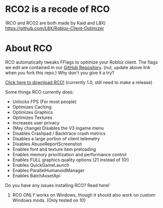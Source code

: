# RCO2 is a recode of RCO

(RCO and RCO2 are both made by Kaid and L8X)
https://github.com/L8X/Roblox-Client-Optimizer
# About RCO

RCO automatically tweaks FFlags to optimize your Roblox client.
The flags we edit are contained in our [GitHub Repository](https://github.com/Kaiddd/RobloxClientOptimizer2/blob/main/ClientAppSettings.json).
(nul, update above link when you fork this repo.)
Why don't you give it a try?

[Click here to download RCO!](https://github.com/L8X/roblox-client-optimizer/releases/download/v1.2/RCO-Installer.zip)
(currently 1.0, still need to make a release)

Some things RCO currently does:

- Unlocks FPS (For most people)
- Optimizes Caching
- Optimizes Graphics
- Optimizes Textures
- Increases user privacy
- (May change) Disables the V3 ingame menu
- Disables Crashpad / Backtrace crash metrics
- Disables a large portion of client telemetry
- Disables AbuseReportScreenshot
- Enables font and texture item preloading
- Enables memory prioritization and performance control
- Enables FULL graphics quality options (21 instead of 10!)
- Enables QuickGameLaunch
- Enables ParallelHumanoidManager
- Enables BatchAssetApi

Do you have any issues installing RCO? Read here!
1. RCO *ONLY* works on Windows, though it should also work on custom Windows mods. (Only tested on 10)
